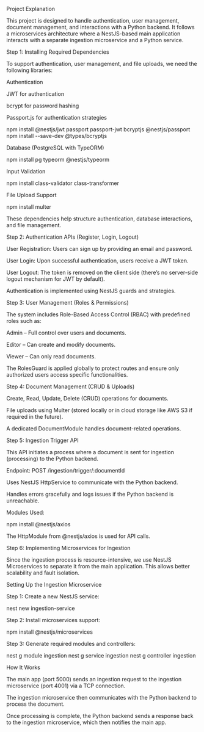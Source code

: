 Project Explanation

This project is designed to handle authentication, user management, document management, and interactions with a Python backend. It follows a microservices architecture where a NestJS-based main application interacts with a separate ingestion microservice and a Python service.

Step 1: Installing Required Dependencies

To support authentication, user management, and file uploads, we need the following libraries:

Authentication

JWT for authentication

bcrypt for password hashing

Passport.js for authentication strategies

npm install @nestjs/jwt passport passport-jwt bcryptjs @nestjs/passport
npm install --save-dev @types/bcryptjs

Database (PostgreSQL with TypeORM)

npm install pg typeorm @nestjs/typeorm

Input Validation

npm install class-validator class-transformer

File Upload Support

npm install multer

These dependencies help structure authentication, database interactions, and file management.

Step 2: Authentication APIs (Register, Login, Logout)

User Registration: Users can sign up by providing an email and password.

User Login: Upon successful authentication, users receive a JWT token.

User Logout: The token is removed on the client side (there’s no server-side logout mechanism for JWT by default).

Authentication is implemented using NestJS guards and strategies.

Step 3: User Management (Roles & Permissions)

The system includes Role-Based Access Control (RBAC) with predefined roles such as:

Admin – Full control over users and documents.

Editor – Can create and modify documents.

Viewer – Can only read documents.

The RolesGuard is applied globally to protect routes and ensure only authorized users access specific functionalities.

Step 4: Document Management (CRUD & Uploads)

Create, Read, Update, Delete (CRUD) operations for documents.

File uploads using Multer (stored locally or in cloud storage like AWS S3 if required in the future).

A dedicated DocumentModule handles document-related operations.

Step 5: Ingestion Trigger API

This API initiates a process where a document is sent for ingestion (processing) to the Python backend.

Endpoint: POST /ingestion/trigger/:documentId

Uses NestJS HttpService to communicate with the Python backend.

Handles errors gracefully and logs issues if the Python backend is unreachable.

Modules Used:

npm install @nestjs/axios

The HttpModule from @nestjs/axios is used for API calls.

Step 6: Implementing Microservices for Ingestion

Since the ingestion process is resource-intensive, we use NestJS Microservices to separate it from the main application. This allows better scalability and fault isolation.

Setting Up the Ingestion Microservice

Step 1: Create a new NestJS service:

nest new ingestion-service

Step 2: Install microservices support:

npm install @nestjs/microservices

Step 3: Generate required modules and controllers:

nest g module ingestion
nest g service ingestion
nest g controller ingestion

How It Works

The main app (port 5000) sends an ingestion request to the ingestion microservice (port 4001) via a TCP connection.

The ingestion microservice then communicates with the Python backend to process the document.

Once processing is complete, the Python backend sends a response back to the ingestion microservice, which then notifies the main app.